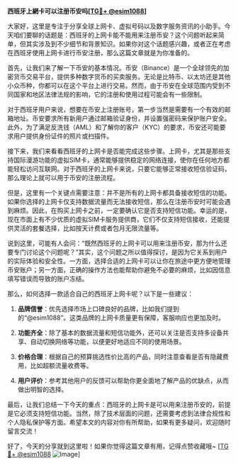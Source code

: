 **西班牙上網卡可以注册币安吗[[TG💪+ @esim1088](https://t.me/s/esim1088)]**

大家好，这里是专注于分享全球上网卡、虚拟号码以及数字服务资讯的小助手。今天咱们要聊的话题是：西班牙的上网卡能不能用来注册币安？这个问题听起来简单，但其实涉及到不少细节和背景知识。如果你对这个话题感兴趣，或者正在考虑在西班牙使用上网卡进行币安注册，那么这篇文章就是为你准备的。

首先，让我们来了解一下币安的基本情况。币安（Binance）是一个全球领先的加密货币交易平台，提供多种数字货币的买卖服务。无论是比特币、以太坊还是其他小众币种，你都可以在这个平台上进行交易。然而，由于币安在全球范围内受到不同国家和地区法律法规的影响，它的注册和使用过程可能会有一些限制。

对于西班牙用户来说，想要在币安上注册账号，第一步当然是需要有一个有效的邮箱地址。币安要求所有新用户通过邮箱验证身份，并设置强密码来保护账户安全。此外，为了满足反洗钱（AML）和了解你的客户（KYC）的要求，币安还可能要求用户提供身份证件的照片或扫描件。

接下来，我们来看看西班牙的上网卡是否能完成这些步骤。上网卡，尤其是那些支持国际漫游功能的虚拟SIM卡，通常能够提供稳定的网络连接，使你在任何地方都能轻松访问互联网。对于西班牙的上网卡来说，只要它能够正常接收短信验证码，那么理论上就可以用于币安的注册流程。

但是，这里有一个关键点需要注意：并不是所有的上网卡都具备接收短信的功能。如果你选择的上网卡仅支持数据流量而无法接收短信，那么在注册币安时可能会遇到麻烦。因此，在购买上网卡之前，一定要确认它是否支持短信功能。幸运的是，现在市面上有不少优质的虚拟SIM卡服务提供商，它们不仅支持短信接收，还能提供灵活的套餐选择，比如按天计费或者包月无限流量等。

说到这里，可能有人会问：“既然西班牙的上网卡可以用来注册币安，那为什么还要专门讨论这个问题呢？”其实，这个问题之所以值得探讨，是因为它关系到用户的实际体验和安全性。一方面，选择合适的上网卡可以让你在旅途中更方便地管理币安账户；另一方面，正确的操作方法也能帮助你避免不必要的麻烦，比如因信息填写错误而导致的账户冻结。

那么，如何选择一款适合自己的西班牙上网卡呢？以下是一些建议：

1. **品牌信誉**：优先选择市场上口碑良好的品牌，比如我们提到的“@esim1088”。这类品牌的上网卡质量更有保障，客服响应也更加及时。
   
2. **功能齐全**：除了基本的数据流量和短信功能外，还可以关注是否支持多设备共享、自动切换网络等功能，以便更好地适应不同的使用场景。

3. **价格合理**：根据自己的预算挑选性价比高的产品，同时注意查看是否有隐藏费用，比如超额流量收费等。

4. **用户评价**：参考其他用户的反馈可以帮助你更全面地了解产品的优缺点，从而做出明智的选择。

最后，让我们总结一下今天的重点：西班牙的上网卡是可以用来注册币安的，前提是它必须支持短信功能。当然，除了技术层面的问题，还需要考虑到法律合规性和个人隐私保护等方面。希望本文的内容对你有所帮助，如果有更多疑问，欢迎随时留言交流！

好了，今天的分享就到这里啦！如果你觉得这篇文章有用，记得点赞收藏哦~ [[TG💪+ @esim1088](https://t.me/s/esim1088) ![Image](https://i.postimg.cc/4NQfJmqS/Snipaste-2025-05-13-00-14-12.png)]